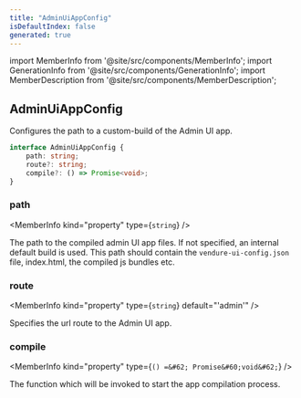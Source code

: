 ```yaml
---
title: "AdminUiAppConfig"
isDefaultIndex: false
generated: true
---
```

<!-- This file was generated from the Vendure source. Do not modify. Instead, re-run the "docs:build" script -->
import MemberInfo from '@site/src/components/MemberInfo';
import GenerationInfo from '@site/src/components/GenerationInfo';
import MemberDescription from '@site/src/components/MemberDescription';


## AdminUiAppConfig

<GenerationInfo sourceFile="packages/common/src/shared-types.ts" sourceLine="338" packageName="@vendure/common" />

Configures the path to a custom-build of the Admin UI app.

```ts title="Signature"
interface AdminUiAppConfig {
    path: string;
    route?: string;
    compile?: () => Promise<void>;
}
```

<div className="members-wrapper">

### path

<MemberInfo kind="property" type={`string`}   />

The path to the compiled admin UI app files. If not specified, an internal
default build is used. This path should contain the `vendure-ui-config.json` file,
index.html, the compiled js bundles etc.
### route

<MemberInfo kind="property" type={`string`} default="'admin'"   />

Specifies the url route to the Admin UI app.
### compile

<MemberInfo kind="property" type={`() =&#62; Promise&#60;void&#62;`}   />

The function which will be invoked to start the app compilation process.


</div>
